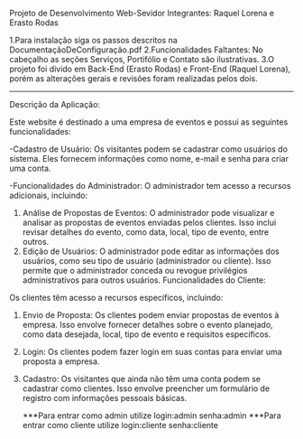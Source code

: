 
Projeto de Desenvolvimento Web-Sevidor
Integrantes: Raquel Lorena e Erasto Rodas

1.Para instalação siga os passos descritos na DocumentaçãoDeConfiguração.pdf
2.Funcionalidades Faltantes: No cabeçalho as seções Serviços, Portifólio e Contato são ilustrativas.
3.O projeto foi divido em Back-End (Erasto Rodas) e Front-End (Raquel Lorena), porém as alterações gerais e revisões foram realizadas pelos dois.

_______________________________________________________________________________________________________________

Descrição da Aplicação:

Este website é destinado a uma empresa de eventos e possui as seguintes funcionalidades:

-Cadastro de Usuário:
Os visitantes podem se cadastrar como usuários do sistema. Eles fornecem informações como nome, e-mail e senha para criar uma conta.

-Funcionalidades do Administrador:
O administrador tem acesso a recursos adicionais, incluindo:
1. Análise de Propostas de Eventos: O administrador pode visualizar e analisar as propostas de eventos enviadas pelos clientes. Isso inclui revisar detalhes do evento, como data, local, tipo de evento, entre outros.
2. Edição de Usuários: O administrador pode editar as informações dos usuários, como seu tipo de usuário (administrador ou cliente). Isso permite que o administrador conceda ou revogue privilégios administrativos para outros usuários.
Funcionalidades do Cliente:

Os clientes têm acesso a recursos específicos, incluindo:
1. Envio de Proposta: Os clientes podem enviar propostas de eventos à empresa. Isso envolve fornecer detalhes sobre o evento planejado, como data desejada, local, tipo de evento e requisitos específicos.
2. Login: Os clientes podem fazer login em suas contas para enviar uma proposta a empresa.
3. Cadastro: Os visitantes que ainda não têm uma conta podem se cadastrar como clientes. Isso envolve preencher um formulário de registro com informações pessoais básicas.

   ***Para entrar como admin utilize login:admin senha:admin
   ***Para entrar como cliente utilize login:cliente senha:cliente


